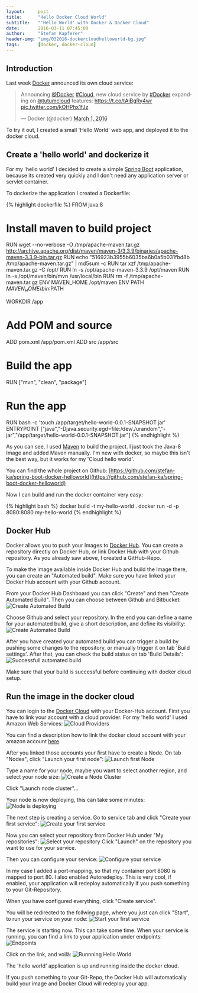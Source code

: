 ```yaml
---
layout:     post
title:      "Hello Docker Cloud World"
subtitle:   "'Hello World' with Docker & Docker Cloud"
date:       2016-03-11 07:45:00
author:     "Stefan Kapferer"
header-img: "img/032016-dockercloudhelloworld-bg.jpg"
tags:       [docker, docker-cloud]
---
```


## Introduction
Last week [Docker](http://www.docker.com) announced its own cloud service:

<blockquote class="twitter-tweet" data-lang="en"><p lang="en" dir="ltr">Announcing <a href="https://twitter.com/docker">@Docker</a> <a href="https://twitter.com/hashtag/Cloud?src=hash">#Cloud</a>, new cloud service by <a href="https://twitter.com/hashtag/Docker?src=hash">#Docker</a> expanding on <a href="https://twitter.com/tutumcloud">@tutumcloud</a> features: <a href="https://t.co/tAiBgRy4wr">https://t.co/tAiBgRy4wr</a> <a href="https://t.co/kOHPhx1fJz">pic.twitter.com/kOHPhx1fJz</a></p>&mdash; Docker (@docker) <a href="https://twitter.com/docker/status/704675557271859200">March 1, 2016</a></blockquote>
<script async src="//platform.twitter.com/widgets.js" charset="utf-8"></script>

To try it out, I created a small 'Hello World' web app, and deployed it to the docker cloud.

## Create a 'hello world' and dockerize it
For my 'hello world' I decided to create a simple [Spring Boot](http://projects.spring.io/spring-boot/) application, because its created very quickly and I don't need any application server or servlet container.

To dockerize the application I created a Dockerfile:

{% highlight dockerfile %}
FROM java:8

# Install maven to build project
RUN wget --no-verbose -O /tmp/apache-maven.tar.gz http://archive.apache.org/dist/maven/maven-3/3.3.9/binaries/apache-maven-3.3.9-bin.tar.gz
RUN echo "516923b3955b6035ba6b0a5b031fbd8b /tmp/apache-maven.tar.gz" | md5sum -c
RUN tar xzf /tmp/apache-maven.tar.gz -C /opt/
RUN ln -s /opt/apache-maven-3.3.9 /opt/maven
RUN ln -s /opt/maven/bin/mvn /usr/local/bin
RUN rm -f /tmp/apache-maven.tar.gz
ENV MAVEN_HOME /opt/maven
ENV PATH $MAVEN_HOME/bin:$PATH

WORKDIR /app

# Add POM and source
ADD pom.xml /app/pom.xml
ADD src /app/src

# Build the app
RUN ["mvn", "clean", "package"]

# Run the app
RUN bash -c 'touch /app/target/hello-world-0.0.1-SNAPSHOT.jar'
ENTRYPOINT ["java","-Djava.security.egd=file:/dev/./urandom","-jar","/app/target/hello-world-0.0.1-SNAPSHOT.jar"]
{% endhighlight %}

As you can see, I used [Maven](https://maven.apache.org/) to build the project. I just took the Java-8 Image and added Maven manually. I'm new with docker, so maybe this isn't the best way, but it works for my 'Cloud hello world'.

You can find the whole project on Github: [https://github.com/stefan-ka/spring-boot-docker-helloworld](https://github.com/stefan-ka/spring-boot-docker-helloworld)

Now I can build and run the docker container very easy:

{% highlight bash %}
docker build -t my-hello-world .
docker run -d -p 8080:8080 my-hello-world
{% endhighlight %}

## Docker Hub
Docker allows you to push your Images to [Docker Hub](https://hub.docker.com). You can create a repository directly on Docker Hub, or link Docker Hub with your Github repository. As you already saw above, I created a GitHub-Repo.

To make the image available inside Docker Hub and build the Image there, you can create an "Automated build". Make sure you have linked your Docker Hub account with your Github account.

From your Docker Hub Dashboard you can click "Create" and then "Create Automated Build". Then you can choose between Github and Bitbucket:
![Create Automated Build](/media/032016-DockerCloud-CreateAutomatedBuild.png)

Choose Github and select your repository. In the end you can define a name for your automated build, give a short description, and define its visibility:
![Create Automated Build](/media/032016-032016-DockerCloud-CreateAutomatedBuild-Finish.png)

After you have created your automated build you can trigger a build by pushing some changes to the repository, or manually trigger it on tab 'Build settings'. After that, you can check the build status on tab 'Build Details':
![Successfull automated build](/media/032016-DockerCloud-SuccessfulBuild.png)

Make sure that your build is successful before continuing with docker cloud setup.

## Run the image in the docker cloud
You can login to the [Docker Cloud](https://cloud.docker.com) with your Docker-Hub account. 
First you have to link your account with a cloud provider. For my 'hello world' I used Amazon Web Services:
![Cloud Providers](/media/032016-DockerCloud-Provider-AmazonWebServices.png)

You can find a description how to link the docker cloud account with your amazon account [here](https://docs.docker.com/docker-cloud/getting-started/link-aws/).

After you linked those accounts your first have to create a Node. On tab "Nodes", click "Launch your first node":
![Launch first Node](/media/032016-DockerCloud-Launch-first-Node.png)

Type a name for your node, maybe you want to select another region, and select your node size:
![Create a Node Cluster](/media/032016-DockerCloud-Create-Note-Cluster.png)

Click "Launch node cluster"...

Your node is now deploying, this can take some minutes:
![Node is deploying](/media/032016-DockerCloud-Node-Is-Deploying.png)

The next step is creating a service. Go to service tab and click "Create your first service":
![Create your first service](/media/032016-DockerCloud-Create-first-Service.png)

Now you can select your repository from Docker Hub under "My repositories":
![Select your repository](/media/032016-DockerCloud-Select-Repo.png)
Click "Launch" on the repository you want to use for your service.

Then you can configure your service:
![Configure your service](/media/032016-DockerCloud-ConfigureService.png)

In my case I added a port-mapping, so that my container port 8080 is mapped to port 80.
I also enabled Autoredeploy. This is very cool, if enabled, your application will redeploy automatically if you push something to your Git-Repository.

When you have configured everything, click "Create service".

You will be redirected to the follwing page, where you just can click "Start", to run your service on your node:
![Start your first service](/media/032016-DockerCloud-StartService.png)

The service is starting now. This can take some time. When your service is running, you can find a link to your application under endpoints:
![Endpoints](/media/032016-DockerCloud-Endpoints.png)

Click on the link, and voilà:
![Runnning Hello World](/media/032016-DockerCloud-Running-Hello-World.png)

The 'hello world' application is up and running inside the docker cloud.

If you push something to your Git-Repo, the Docker Hub will automatically build your image and Docker Cloud will redeploy your app.

